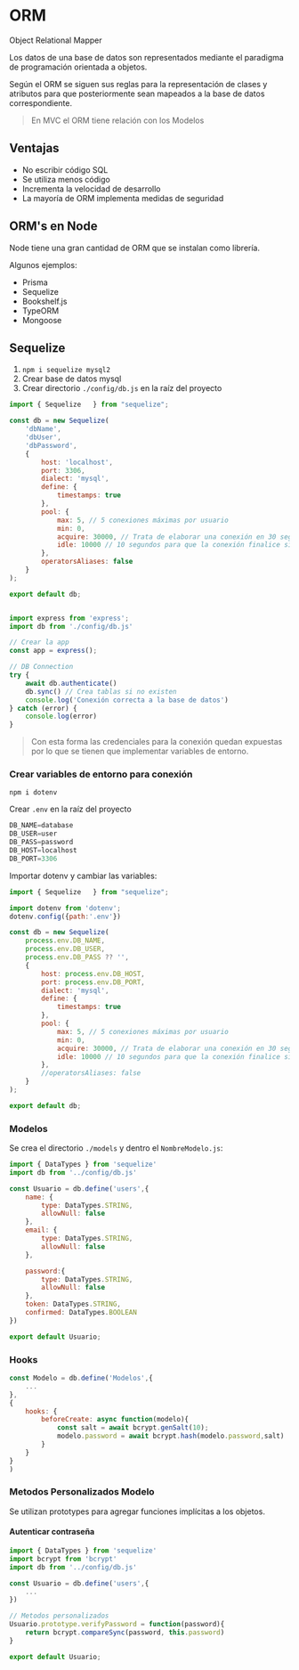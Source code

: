 # ORM

Object Relational Mapper

Los datos de una base de datos son representados mediante el paradigma de programación orientada a objetos.

Según el ORM se siguen sus reglas para la representación de clases y atributos para que posteriormente sean mapeados a la base de datos correspondiente.

> En MVC el ORM tiene relación con los Modelos

## Ventajas

- No escribir código SQL
- Se utiliza menos código
- Incrementa la velocidad de desarrollo
- La mayoría de ORM implementa medidas de seguridad

## ORM's en Node

Node tiene una gran cantidad de ORM que se instalan como librería.

Algunos ejemplos:

- Prisma
- Sequelize
- Bookshelf.js
- TypeORM
- Mongoose

## Sequelize

1. ```npm i sequelize mysql2```
2. Crear base de datos mysql
3. Crear directorio `./config/db.js` en la raíz del proyecto
   
```js title="./config/db.js"
import { Sequelize	 } from "sequelize";

const db = new Sequelize(
    'dbName',
    'dbUser',
    'dbPassword',
    {
        host: 'localhost',
        port: 3306,
        dialect: 'mysql',
        define: {
            timestamps: true
        },
        pool: {
            max: 5, // 5 conexiones máximas por usuario
            min: 0,
            acquire: 30000, // Trata de elaborar una conexión en 30 segundos
            idle: 10000 // 10 segundos para que la conexión finalice si ya no hay interacción
        },
        operatorsAliases: false
    }
);

export default db;
```

```js title="index.js"

import express from 'express';
import db from './config/db.js'

// Crear la app
const app = express();

// DB Connection
try {
    await db.authenticate()
    db.sync() // Crea tablas si no existen
    console.log('Conexión correcta a la base de datos')
} catch (error) {
    console.log(error)
}
```

> Con esta forma las credenciales para la conexión quedan expuestas por lo que se tienen que implementar variables de entorno.

### Crear variables de entorno para conexión

```npm i dotenv```

Crear `.env` en la raíz del proyecto

```js title=".env"
DB_NAME=database
DB_USER=user
DB_PASS=password
DB_HOST=localhost
DB_PORT=3306
```

Importar dotenv y cambiar las variables:

```js title="./config/db.js"
import { Sequelize	 } from "sequelize";

import dotenv from 'dotenv';
dotenv.config({path:'.env'})

const db = new Sequelize(
    process.env.DB_NAME,
    process.env.DB_USER,
    process.env.DB_PASS ?? '',
    {
        host: process.env.DB_HOST,
        port: process.env.DB_PORT,
        dialect: 'mysql',
        define: {
            timestamps: true
        },
        pool: {
            max: 5, // 5 conexiones máximas por usuario
            min: 0,
            acquire: 30000, // Trata de elaborar una conexión en 30 segundos
            idle: 10000 // 10 segundos para que la conexión finalice si ya no hay interacción
        },
        //operatorsAliases: false
    }
);

export default db;
```

### Modelos

Se crea el directorio `./models` y dentro el `NombreModelo.js`:

```js title="Usuario.js"
import { DataTypes } from 'sequelize'
import db from '../config/db.js'

const Usuario = db.define('users',{
    name: {
        type: DataTypes.STRING,
        allowNull: false
    },
    email: {
        type: DataTypes.STRING,
        allowNull: false
    },

    password:{
        type: DataTypes.STRING,
        allowNull: false
    },
    token: DataTypes.STRING,
    confirmed: DataTypes.BOOLEAN
})

export default Usuario;
```

### Hooks

```js title="Modelo en sequelize" 
const Modelo = db.define('Modelos',{
    ...
},
{
    hooks: {
        beforeCreate: async function(modelo){
            const salt = await bcrypt.genSalt(10);
            modelo.password = await bcrypt.hash(modelo.password,salt)
        }
    }
}
)
```

### Metodos Personalizados Modelo

Se utilizan prototypes para agregar funciones implícitas a los objetos.

#### Autenticar contraseña

```js title="Modelo Usuario"
import { DataTypes } from 'sequelize'
import bcrypt from 'bcrypt'
import db from '../config/db.js'

const Usuario = db.define('users',{
    ...
})

// Metodos personalizados
Usuario.prototype.verifyPassword = function(password){
    return bcrypt.compareSync(password, this.password)
}

export default Usuario;
```